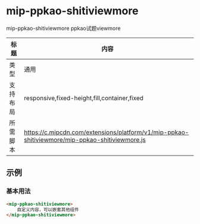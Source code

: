 # mip-ppkao-shitiviewmore

mip-ppkao-shitiviewmore ppkao试题viewmore

标题|内容
----|----
类型|通用
支持布局|responsive,fixed-height,fill,container,fixed
所需脚本|https://c.mipcdn.com/extensions/platform/v1/mip-ppkao-shitiviewmore/mip-ppkao-shitiviewmore.js

## 示例

### 基本用法
```html
<mip-ppkao-shitiviewmore>
    自定义内容，可以嵌套其他组件
</mip-ppkao-shitiviewmore>
```


